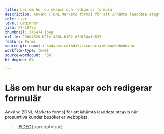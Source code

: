 ```yaml
---
title: Läs om hur du skapar och redigerar formulär
description: Använd [!DNL Marketo forms] för att inhämta leaddata stegvis när presumtiva kunder besöker er webbplats.
role: User
level: Beginner
jira: KT-10755
thumbnail: 345474.jpeg
exl-id: 296d462d-b21e-4868-b102-d3d454a1d633
feature: Forms
source-git-commit: 63d4aea1c818d35724c0cdc14e69ea00eb06b4a0
workflow-type: tm+mt
source-wordcount: '36'
ht-degree: 0%

---
```


# Läs om hur du skapar och redigerar formulär

Använd [!DNL Marketo forms] för att inhämta leaddata stegvis när presumtiva kunder besöker er webbplats.

>[!VIDEO](https://video.tv.adobe.com/v/345474/?quality=12&learn=on){trancript=true}
